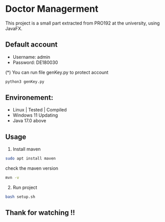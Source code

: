 # Doctor Managerment
This project is a small part extracted from PRO192 at the university, using JavaFX.

## Default account
* Username: admin
* Password: DE180030

(*) You can run file genKey.py to protect account
```sh
python3 genKey.py
```

## Environement:
- Linux | Tested | Compiled
- Windows 11 Updating  
- Java 17.0 above

## Usage
1. Install maven
```sh
sudo apt install maven
```
check the maven version
```sh
mvn -v
```
2. Run project
```sh
bash setup.sh
```

## Thank for watching !!